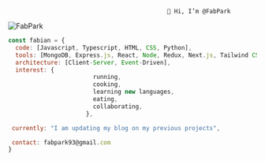                                                  👋 Hi, I’m @FabPark
<p align="left"> <img src="https://komarev.com/ghpvc/?username=FabPark&label=Profile%20views&color=0e75b6&style=flat" alt="FabPark" /> </p>


```javascript
const fabian = {
  code: [Javascript, Typescript, HTML, CSS, Python],
  tools: [MongoDB, Express.js, React, Node, Redux, Next.js, Tailwind CSS, Flowbite],
  architecture: [Client-Server, Event-Driven],
  interest: {
                        running,
                        cooking,
                        learning new languages,
                        eating,
                        collaborating,
                      },

 currently: "I am updating my blog on my previous projects",

 contact: fabpark93@gmail.com  
}
```

<!---
FabPark/FabPark is a ✨ special ✨ repository because its `README.md` (this file) appears on your GitHub profile.
You can click the Preview link to take a look at your changes.
--->
